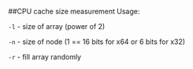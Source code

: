 ##CPU cache size measurement
Usage:

`-l` - size of array (power of 2)

`-n` - size of node (1 == 16 bits for x64 or 6 bits for x32)

`-r` - fill array randomly
